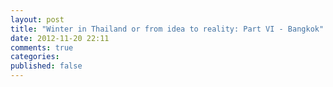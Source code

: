 ```yaml
---
layout: post
title: "Winter in Thailand or from idea to reality: Part VI - Bangkok"
date: 2012-11-20 22:11
comments: true
categories: 
published: false
---
```


